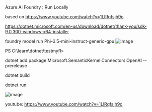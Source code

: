 Azure AI Foundry : Run Locally 


based on https://www.youtube.com/watch?v=1LlRqfsjh9o


https://dotnet.microsoft.com/en-us/download/dotnet/thank-you/sdk-9.0.300-windows-x64-installer

foundry model run Phi-3.5-mini-instruct-generic-gpu
![image](https://github.com/user-attachments/assets/0dbc0bfc-edfc-4540-999c-9c5017aed082)


PS C:\learn\dotnet\testmyfl>

dotnet add package Microsoft.SemanticKernel.Connectors.OpenAI --prerelease

dotnet build

dotnet run





![image](https://github.com/user-attachments/assets/9a3f402c-9fc9-41f9-9327-5211f7557c01)



youtube: https://www.youtube.com/watch?v=1LlRqfsjh9o
